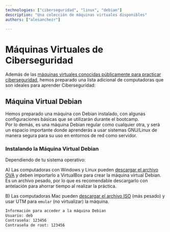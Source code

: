 ```yaml
---
technologies: ["ciberseguridad", "linux", "debian"]
description: "Una colección de máquinas virtuales disponibles"
authors: ["alesanchezr"]

---
```


# Máquinas Virtuales de Ciberseguridad

Además de las [máquinas virtuales conocidas públicamente para practicar ciberseguridad](https://4geeks.com/lesson/virtual-machines-for-cybersecurity), hemos preparado una lista adicional de computadoras que son ideales para aprender Ciberseguridad:

## Máquina Virtual Debian

Hemos preparado una máquina con Debian instalado, con algunas configuraciones básicas que se utilizarán durante el bootcamp.  
Por lo demás, es una máquina Debian regular como cualquier otra, y será un espacio importante donde aprenderás a usar sistemas GNU/Linux de manera segura para su uso en entornos de red como servidor.

### Instalando la Máquina Virtual Debian

Dependiendo de tu sistema operativo:

A) Las computadoras con Windows y Linux pueden [descargar el archivo OVA](https://storage.googleapis.com/breathecode/virtualbox/deb.ova) y deben importarlo a VirtualBox para crear la máquina virtual Debian. Es un archivo pesado, por lo que es recomendable descargarlo con antelación para ahorrar tiempo al realizar la práctica.  

B) Las computadoras Mac pueden [descargar el archivo ISO](https://storage.googleapis.com/breathecode/virtualbox/deb-iso.zip) (más pesado) y usar UTM para `emular` (no virtualizar) la máquina.

```txt
Información para acceder a la máquina Debian
Usuario: deb
Contraseña: 123456
Contraseña de root: 123456
```
